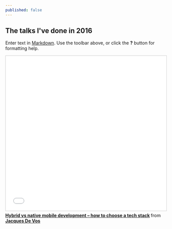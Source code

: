 ```yaml
---
published: false
---
```

## The talks I've done in 2016

Enter text in [Markdown](http://daringfireball.net/projects/markdown/). Use the toolbar above, or click the **?** button for formatting help.

<iframe src="//www.slideshare.net/slideshow/embed_code/key/z9v4Tk0lu6iGzl" width="595" height="485" frameborder="0" marginwidth="0" marginheight="0" scrolling="no" style="border:1px solid #CCC; border-width:1px; margin-bottom:5px; max-width: 100%;" allowfullscreen> </iframe> <div style="margin-bottom:5px"> <strong> <a href="//www.slideshare.net/JacquesDeVos/hybrid-vs-native-mobile-development-how-to-choose-a-tech-stack" title="Hybrid vs native mobile development – how to choose a tech stack" target="_blank">Hybrid vs native mobile development – how to choose a tech stack</a> </strong> from <strong><a href="//www.slideshare.net/JacquesDeVos" target="_blank">Jacques De Vos</a></strong> </div>